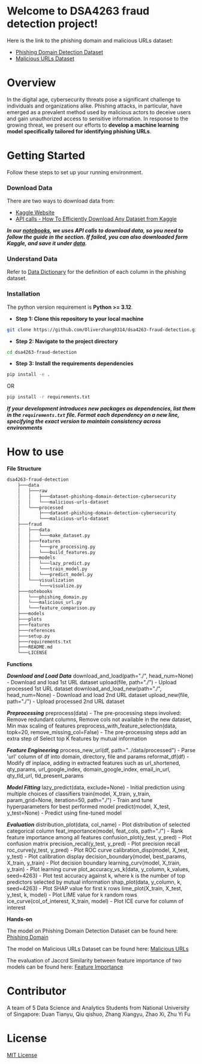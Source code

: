 # Welcome to DSA4263 fraud detection project!

Here is the link to the phishing domain and malicious URLs dataset:
- [Phishing Domain Detection Dataset](https://www.kaggle.com/datasets/michellevp/dataset-phishing-domain-detection-cybersecurity)
- [Malicious URLs Dataset](https://www.kaggle.com/datasets/sid321axn/malicious-urls-dataset)

# Overview
In the digital age, cybersecurity threats pose a significant challenge to individuals and organizations alike. Phishing attacks, in particular, have emerged as a prevalent method used by malicious actors to deceive users and gain unauthorized access to sensitive information. In response to the growing threat, we present our efforts to **develop a machine learning model specifically tailored for identifying phishing URLs**.

# Getting Started
Follow these steps to set up your running environment.

### Download Data
There are two ways to download data from:
- [Kaggle Website](https://www.kaggle.com/)
- [API calls - How To Efficiently Download Any Dataset from Kaggle](https://ravi-chan.medium.com/how-to-download-any-data-set-from-kaggle-7e2adc152d7f)  

***In our [notebooks](notebooks/), we uses API calls to download data, so you need to follow the guide in the **<Getting Ready>** section. If failed, you can also downloaded form Kaggle, and save it under [data](data/).***

### Understand Data
Refer to [Data Dictionary](references/datadictionary.txt) for the definition of each column in the phishing dataset.

### Installation
The python version requirement is **Python >= 3.12**.

- **Step 1: Clone this repository to your local machine**
```bash
git clone https://github.com/Oliverzhang0314/dsa4263-fraud-detection.git
```

- **Step 2: Navigate to the project directory**
```bash
cd dsa4263-fraud-detection
```

- **Step 3: Install the requirements dependencies**
```bash
pip install -e .
```
OR
```bash
pip install -r requirements.txt
```

***If your development introduces new packages as dependencies, list them in the `requirements.txt` file. Format each dependency on a new line, specifying the exact version to maintain consistency across environments***

# How to use
**File Structure**
```bash
dsa4263-fraud-detection
    ├───data
    │   ├───raw
    │   │   ├───dataset-phishing-domain-detection-cybersecurity
    │   │   └───malicious-urls-dataset
    │   └───processed
    │       ├───dataset-phishing-domain-detection-cybersecurity
    │       └───malicious-urls-dataset
    ├───fraud
    │   ├───data
    │   │   └───make_dataset.py
    │   ├───features
    │   │   └───pre_processing.py
    │   │   └───build_features.py
    │   ├───models
    │   │   └───lazy_predict.py
    │   │   └───train_model.py
    │   │   └───predict_model.py
    │   └───visualization
    │       └───visualize.py
    ├───notebooks
    │   └───phishing_domain.py
    │   └───malicious_url.py
    │   └───feature_comparison.py
    ├───models
    ├───plots
    ├───features
    ├───references
    ├───setup.py
    ├───requirements.txt
    ├───README.md
    └───LICENSE

```

**Functions**

***Download and Load Data***
download_and_load(path="./", head_num=None) - Download and load 1st URL dataset
upload(file, path="./") - Upload processed 1st URL dataset
download_and_load_new(path="./", head_num=None) - Download and load 2nd URL dataset
upload_new(file, path="./") - Upload processed 2nd URL dataset

***Preprocessing***
preprocess(data) - The pre-processing steps involved: Remove redundant columns, Remove cols not available in the new dataset, Min max scaling of features
preprocess_with_feature_selection(data, topk=20, remove_missing_col=False) - The pre-processing steps add an extra step of Select top K features by mutual information

***Feature Engineering***
process_new_url(df, path="../data/processed") - Parse 'url' column of df into domain, directory, file and params
reformat_df(df) - Modify df inplace, adding in extracted features such as url_shortened, qty_params, url_google_index, domain_google_index, email_in_url, qty_tld_url, tld_present_params

***Model Fitting***
lazy_predict(data, exclude=None) - Initial prediction using multiple choices of classifiers
train(model, X_train, y_train, param_grid=None, iteration=50, path="./") - Train and tune hyperparameters for best performed model
predict(model, X_test, y_test=None) - Predict using fine-tuned model

***Evaluation***
distribution_plot(data, col_name) - Plot distribution of selected categorical column
feat_importance(model, feat_cols, path="./") - Rank feature importance among all features
confusion_plot(y_test, y_pred) - Plot confusion matrix
precision_recall(y_test, y_pred) - Plot precision recall
roc_curve(y_test, y_pred) - Plot ROC curve
calibration_disp(model, X_test, y_test) - Plot calibration display
decision_boundary(model, best_params, X_train, y_train) - Plot decision boundary
learning_curv(model, X_train, y_train) - Plot learning curve
plot_accuracy_vs_k(data, y_column, k_values, seed=4263) - Plot test accuracy against k, where k is the number of top predictors selected by mutual information
shap_plot(data, y_column, k, seed=4263) - Plot SHAP value for first k rows
lime_plot(X_train, X_test, y_test, k, model) - Plot LIME value for k random rows
ice_curve(col_of_interest, X_train, model) - Plot ICE curve for column of interest

**Hands-on**

The model on Phishing Domain Detection Dataset can be found here: [Phishing Domain](notebooks/phishing_domain.ipynb)

The model on Malicious URLs Dataset can be found here: [Malicious URLs](notebooks/malicious_url.ipynb)

The evaluation of Jaccrd Similarity between feature importance of two models can be found here: [Feature Importance](notebooks/feature_comparison.ipynb)

# Contributor
A team of 5 Data Science and Analytics Students from National University of Singapore: Duan Tianyu, Qiu qishuo, Zhang Xiangyu, Zhao Xi, Zhu Yi Fu

# License
[MIT License](LICENSE)